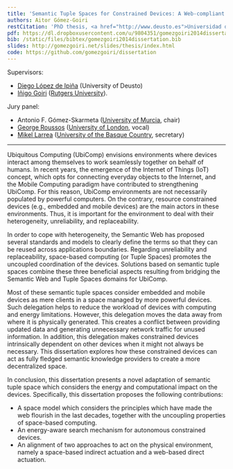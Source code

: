 ```yaml
---
title: 'Semantic Tuple Spaces for Constrained Devices: A Web-compliant Vision'
authors: Aitor Gómez-Goiri
restCitation: 'PhD thesis, <a href="http://www.deusto.es">Universidad de Deusto</a>, June 16th, 2014.'
pdf: https://dl.dropboxusercontent.com/u/9804351/gomezgoiri2014dissertation.pdf
bib: /static/files/bibtex/gomezgoiri2014dissertation.bib
slides: http://gomezgoiri.net/slides/thesis/index.html
code: https://github.com/gomezgoiri/dissertation
---
```


Supervisors:

- [Diego López de Ipiña](http://paginaspersonales.deusto.es/dipina/) (University of Deusto)
- [Iñigo Goiri](http://www.research.rutgers.edu/~goiri/) ([Rutgers University](http://www.rutgers.edu/)).

Jury panel:

- Antonio F. Gómez-Skarmeta ([University of Murcia](http://www.um.es/), chair)
- [George Roussos](http://www.dcs.bbk.ac.uk/~gr/) ([University of London](http://www.dcs.bbk.ac.uk), vocal)
- [Mikel Larrea](http://www.sc.ehu.es/acwlaalm/) ([University of the Basque Country](http://www.ehu.es), secretary)

<hr />

Ubiquitous Computing (UbiComp) envisions environments where devices interact among themselves to work seamlessly together on behalf of humans.
In recent years, the emergence of the Internet of Things (IoT) concept, which opts for connecting everyday objects to the Internet, and the Mobile Computing paradigm have contributed to strengthening UbiComp.
For this reason, UbiComp environments are not necessarily populated by powerful computers.
On the contrary, resource constrained devices (e.g., embedded and mobile devices) are the main actors in these environments.
Thus, it is important for the environment to deal with their heterogeneity, unreliability, and replaceability.

In order to cope with heterogeneity, the Semantic Web has proposed several standards and models to clearly define the terms so that they can be reused across applications boundaries.
Regarding unreliability and replaceability, space-based computing (or Tuple Spaces) promotes the uncoupled coordination of the devices.
Solutions based on semantic tuple spaces combine these three beneficial aspects resulting from bridging the Semantic Web and Tuple Spaces domains for UbiComp.

Most of these semantic tuple spaces consider embedded and mobile devices as mere clients in a space managed by more powerful devices.
Such delegation helps to reduce the workload of devices with computing and energy limitations.
However, this delegation moves the data away from where it is physically generated.
This creates a conflict between providing updated data and generating unnecessary network traffic for unused information.
In addition, this delegation makes constrained devices intrinsically dependent on other devices when it might not always be necessary.
This dissertation explores how these constrained devices can act as fully fledged semantic knowledge providers to create a more decentralized space.

In conclusion, this dissertation presents a novel adaptation of semantic tuple space which considers the energy and computational impact on the devices.
Specifically, this dissertation proposes the following contributions:

- A space model which considers the principles which have made the web flourish in the last decades, together with the uncoupling properties of space-based computing.
- An energy-aware search mechanism for autonomous constrained devices.
- An alignment of two approaches to act on the physical environment, namely a space-based indirect actuation and a web-based direct actuation.
